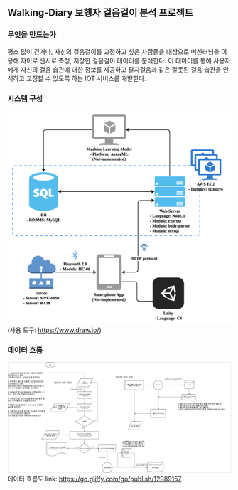 ## Walking-Diary 보행자 걸음걸이 분석 프로젝트
### 무엇을 만드는가

평소 많이 걷거나, 자신의 걸음걸이를 교정하고 싶은 사람들을 대상으로 머신러닝을 이용해 자이로 센서로 측정, 저장한 걸음걸이 데이터를 분석한다. 이 데이터를 통해 사용자에게 자신의 걸음 습관에 대한 정보를 제공하고 팔자걸음과 같은 잘못된 걸음 습관을 인식하고 교정할 수 있도록 하는 IOT 서비스를 개발한다.

### 시스템 구성
![Alt text](/img/system_view_v3.PNG)  
(사용 도구: <https://www.draw.io/>)  

### 데이터 흐름
![Alt text](/img/data_flowchart.PNG)  
데이터 흐름도 link: <https://go.gliffy.com/go/publish/12989157>  

